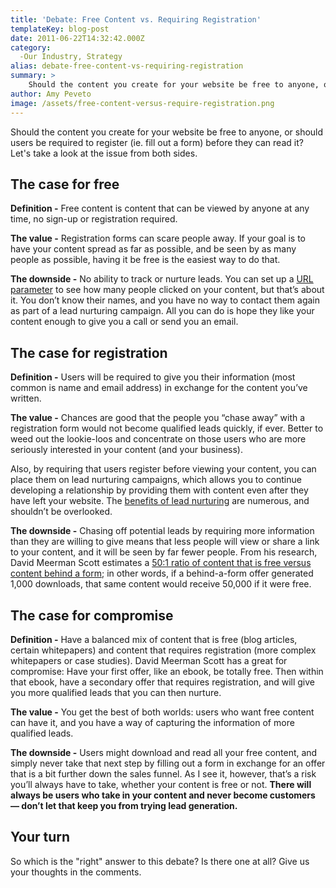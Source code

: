 ```yaml
---
title: 'Debate: Free Content vs. Requiring Registration'
templateKey: blog-post
date: 2011-06-22T14:32:42.000Z
category: 
  -Our Industry, Strategy
alias: debate-free-content-vs-requiring-registration
summary: > 
  	Should the content you create for your website be free to anyone, or should users be required to register (ie. fill out a form) before they can read it? Let's take a look at the issue from both sides.
author: Amy Peveto
image: /assets/free-content-versus-require-registration.png
---
```


Should the content you create for your website be free to anyone, or should users be required to register (ie. fill out a form) before they can read it? Let's take a look at the issue from both sides.

The case for free
-----------------

**Definition -** Free content is content that can be viewed by anyone at any time, no sign-up or registration required.

**The value -** Registration forms can scare people away. If your goal is to have your content spread as far as possible, and be seen by as many people as possible, having it be free is the easiest way to do that.

**The downside -** No ability to track or nurture leads. You can set up a [URL parameter](https://support.google.com/analytics/answer/55578?hl=en) to see how many people clicked on your content, but that’s about it. You don’t know their names, and you have no way to contact them again as part of a lead nurturing campaign. All you can do is hope they like your content enough to give you a call or send you an email.

The case for registration
-------------------------

**Definition -** Users will be required to give you their information (most common is name and email address) in exchange for the content you’ve written.

**The value -** Chances are good that the people you “chase away” with a registration form would not become qualified leads quickly, if ever. Better to weed out the lookie-loos and concentrate on those users who are more seriously interested in your content (and your business).

Also, by requiring that users register before viewing your content, you can place them on lead nurturing campaigns, which allows you to continue developing a relationship by providing them with content even after they have left your website. The [benefits of lead nurturing](http://blog.hubspot.com/blog/tabid/6307/bid/9876/9-Benefits-of-Lead-Nurturing.aspx) are numerous, and shouldn’t be overlooked.

**The downside -** Chasing off potential leads by requiring more information than they are willing to give means that less people will view or share a link to your content, and it will be seen by far fewer people. From his research, David Meerman Scott estimates a [50:1 ratio of content that is free versus content behind a form](http://www.webinknow.com/2011/01/debate-totally-free-content-vs-requiring-registration.html); in other words, if a behind-a-form offer generated 1,000 downloads, that same content would receive 50,000 if it were free.

The case for compromise
-----------------------

**Definition -** Have a balanced mix of content that is free (blog articles, certain whitepapers) and content that requires registration (more complex whitepapers or case studies). David Meerman Scott has a great for compromise: Have your first offer, like an ebook, be totally free. Then within that ebook, have a secondary offer that requires registration, and will give you more qualified leads that you can then nurture.

**The value -** You get the best of both worlds: users who want free content can have it, and you have a way of capturing the information of more qualified leads.

**The downside -** Users might download and read all your free content, and simply never take that next step by filling out a form in exchange for an offer that is a bit further down the sales funnel. As I see it, however, that’s a risk you’ll always have to take, whether your content is free or not. **There will always be users who take in your content and never become customers — don’t let that keep you from trying lead generation.**

Your turn
---------

So which is the "right" answer to this debate? Is there one at all? Give us your thoughts in the comments.
